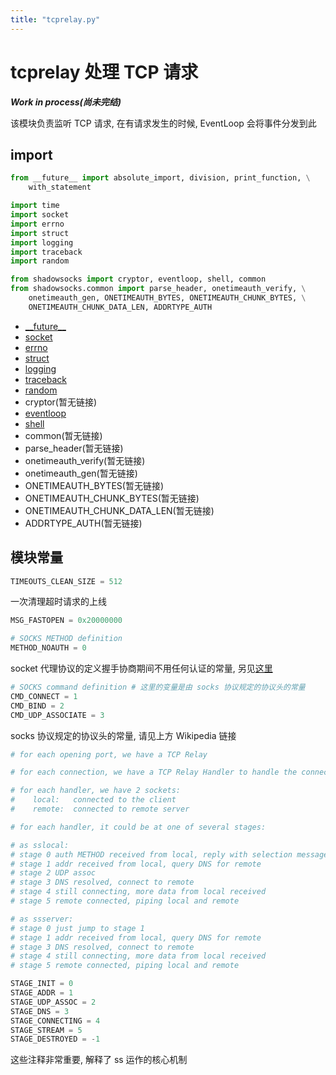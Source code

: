 ```yaml
---
title: "tcprelay.py"
---
```


tcprelay 处理 TCP 请求
=====================

**_Work in process(尚未完结)_**

该模块负责监听 TCP 请求, 在有请求发生的时候, EventLoop 会将事件分发到此

import
------

```python
from __future__ import absolute_import, division, print_function, \
    with_statement

import time
import socket
import errno
import struct
import logging
import traceback
import random

from shadowsocks import cryptor, eventloop, shell, common
from shadowsocks.common import parse_header, onetimeauth_verify, \
    onetimeauth_gen, ONETIMEAUTH_BYTES, ONETIMEAUTH_CHUNK_BYTES, \
    ONETIMEAUTH_CHUNK_DATA_LEN, ADDRTYPE_AUTH
```

* [\_\_future\_\_](https://docs.python.org/2/library/__future__.html)
* [socket](https://docs.python.org/2/library/socket.html)
* [errno](https://docs.python.org/2/library/errno.html)
* [struct](https://docs.python.org/2/library/struct.html)
* [logging](https://docs.python.org/2/library/logging.html)
* [traceback](https://docs.python.org/2/library/traceback.html)
* [random](https://docs.python.org/2/library/random.html)
* cryptor(暂无链接)
* [eventloop](/deepinss/2018/02/01/eventloop.py.html)
* [shell](/deepinss/2018/01/24/shell.py.html)
* common(暂无链接)
* parse_header(暂无链接)
* onetimeauth_verify(暂无链接)
* onetimeauth_gen(暂无链接)
* ONETIMEAUTH_BYTES(暂无链接)
* ONETIMEAUTH_CHUNK_BYTES(暂无链接)
* ONETIMEAUTH_CHUNK_DATA_LEN(暂无链接)
* ADDRTYPE_AUTH(暂无链接)

模块常量
-------

```python
TIMEOUTS_CLEAN_SIZE = 512
```

一次清理超时请求的上线

```python
MSG_FASTOPEN = 0x20000000
```


```python
# SOCKS METHOD definition
METHOD_NOAUTH = 0
```

socket 代理协议的定义握手协商期间不用任何认证的常量, 另见[这里](https://en.wikipedia.org/wiki/SOCKS)

```python
# SOCKS command definition # 这里的变量是由 socks 协议规定的协议头的常量
CMD_CONNECT = 1
CMD_BIND = 2
CMD_UDP_ASSOCIATE = 3
```

socks 协议规定的协议头的常量, 请见上方 Wikipedia 链接

```python
# for each opening port, we have a TCP Relay

# for each connection, we have a TCP Relay Handler to handle the connection

# for each handler, we have 2 sockets:
#    local:   connected to the client
#    remote:  connected to remote server

# for each handler, it could be at one of several stages:

# as sslocal:
# stage 0 auth METHOD received from local, reply with selection message
# stage 1 addr received from local, query DNS for remote
# stage 2 UDP assoc
# stage 3 DNS resolved, connect to remote
# stage 4 still connecting, more data from local received
# stage 5 remote connected, piping local and remote

# as ssserver:
# stage 0 just jump to stage 1
# stage 1 addr received from local, query DNS for remote
# stage 3 DNS resolved, connect to remote
# stage 4 still connecting, more data from local received
# stage 5 remote connected, piping local and remote

STAGE_INIT = 0
STAGE_ADDR = 1
STAGE_UDP_ASSOC = 2
STAGE_DNS = 3
STAGE_CONNECTING = 4
STAGE_STREAM = 5
STAGE_DESTROYED = -1
```

这些注释非常重要, 解释了 ss 运作的核心机制

<!-- EVENTLOOPANIMATION
CODECONTENT:
  `
# for each opening port, we have a TCP Relay

# for each connection, we have a TCP Relay Handler to handle the connection

# for each handler, we have 2 sockets:
#    local:   connected to the client
#    remote:  connected to remote server

# for each handler, it could be at one of several stages:

# as sslocal:
# stage 0 auth METHOD received from local, reply with selection message
# stage 1 addr received from local, query DNS for remote
# stage 2 UDP assoc
# stage 3 DNS resolved, connect to remote
# stage 4 still connecting, more data from local received
# stage 5 remote connected, piping local and remote

# as ssserver:
# stage 0 just jump to stage 1
# stage 1 addr received from local, query DNS for remote
# stage 3 DNS resolved, connect to remote
# stage 4 still connecting, more data from local received
# stage 5 remote connected, piping local and remote

STAGE_INIT = 0
STAGE_ADDR = 1
STAGE_UDP_ASSOC = 2
STAGE_DNS = 3
STAGE_CONNECTING = 4
STAGE_STREAM = 5
STAGE_DESTROYED = -1
  `

CODETYPE: `python`

TITLE: `tcprelay 模块常量解释`

ID: `tcprelay-constant-explain-inter`
-->

<script>
;(() => {
  const tcprelayConstantExplainInterDOM = $('#tcprelay-constant-explain-inter')
  const tcprelayConstantExplainInterELA = $ela(tcprelayConstantExplainInterDOM)

  tcprelayConstantExplainInterELA
    .state().moveToLine(1).showCodeBar().commentary('对于每一个监听的端口, 有一个 TCP Relay')
    .state().hideCommentary().moveByRela(2).commentary('对于每一个连接请求, 都有一个 TCP Relay Handler 来处理这个请求')
    .state().hideCommentary().moveByRela(2).commentary('对于每一个 handler, 我们都两个 socket')
    .state().hideCommentary().moveByRela().commentary('local socket, 连接 client(一般为浏览器) 的 socket')
    .state().hideCommentary().moveByRela().commentary('server socket, 连接 server(ssserver) 的 socket')
    .state().hideCommentary().moveByRela(2).commentary('对于每一个 handler, 它至少应该处在以下的这几个阶段之一')
})();
;(() => {
});
</script>